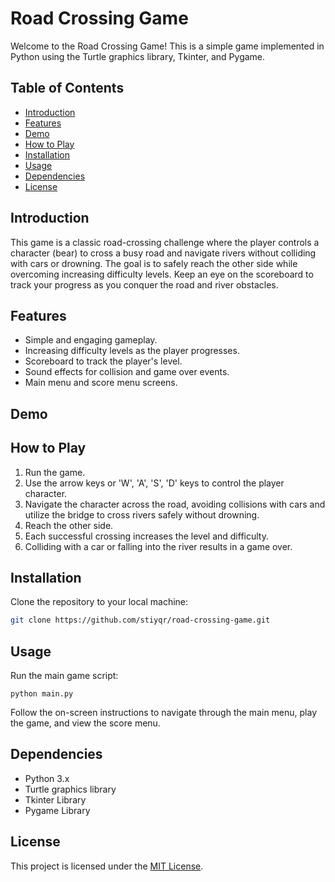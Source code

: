 # Road Crossing Game

Welcome to the Road Crossing Game! This is a simple game implemented in Python using the Turtle graphics library, Tkinter, and Pygame.

## Table of Contents

- [Introduction](#introduction)
- [Features](#features)
- [Demo](#demo)
- [How to Play](#how-to-play)
- [Installation](#installation)
- [Usage](#usage)
- [Dependencies](#dependencies)
- [License](#license)

## Introduction

This game is a classic road-crossing challenge where the player controls a character (bear) to cross a busy road and navigate rivers without colliding with cars or drowning. The goal is to safely reach the other side while overcoming increasing difficulty levels. Keep an eye on the scoreboard to track your progress as you conquer the road and river obstacles.

## Features

- Simple and engaging gameplay.
- Increasing difficulty levels as the player progresses.
- Scoreboard to track the player's level.
- Sound effects for collision and game over events.
- Main menu and score menu screens.

## Demo



## How to Play

1. Run the game.
2. Use the arrow keys or 'W', 'A', 'S', 'D' keys to control the player character.
3. Navigate the character across the road, avoiding collisions with cars and utilize the bridge to cross rivers safely without drowning.
4. Reach the other side.
5. Each successful crossing increases the level and difficulty.
6. Colliding with a car or falling into the river results in a game over.

## Installation

Clone the repository to your local machine:

```bash
git clone https://github.com/stiyqr/road-crossing-game.git
```

## Usage
Run the main game script:
```
python main.py
```
Follow the on-screen instructions to navigate through the main menu, play the game, and view the score menu.

## Dependencies
* Python 3.x
* Turtle graphics library
* Tkinter Library
* Pygame Library

## License
This project is licensed under the [MIT License](https://opensource.org/licenses/MIT).
